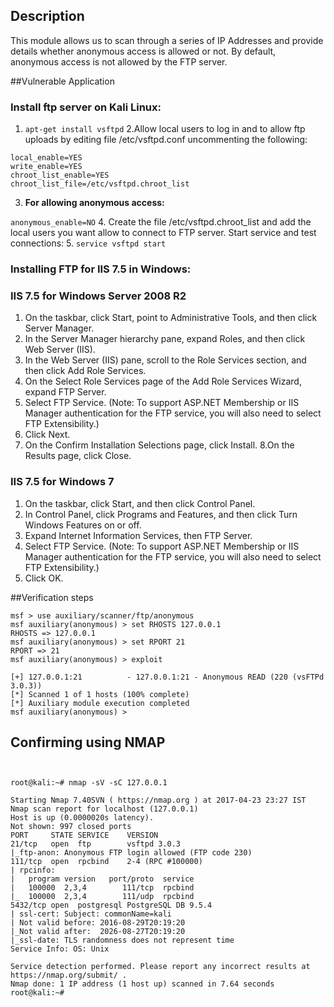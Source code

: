 ## Description

This module allows us to scan through a series of IP Addresses and provide details whether anonymous access is allowed or not. By default, anonymous access is not allowed by the FTP server.

##Vulnerable Application

### Install ftp server on Kali Linux:

1.  ```apt-get install vsftpd```
2.Allow local users to log in and to allow ftp uploads by editing file /etc/vsftpd.conf uncommenting the following:


```
local_enable=YES
write_enable=YES
chroot_list_enable=YES
chroot_list_file=/etc/vsftpd.chroot_list
```
3. **For allowing anonymous access:**

```anonymous_enable=NO```
4. Create the file /etc/vsftpd.chroot_list and add the local users you want allow to connect to FTP server. Start service and test connections:
5.  ```service vsftpd start``` 



### Installing FTP for IIS 7.5 in Windows:

### IIS 7.5 for Windows Server 2008 R2

1. On the taskbar, click Start, point to Administrative Tools, and then click Server Manager.
2. In the Server Manager hierarchy pane, expand Roles, and then click Web Server (IIS).
3. In the Web Server (IIS) pane, scroll to the Role Services section, and then click Add Role Services.
4. On the Select Role Services page of the Add Role Services Wizard, expand FTP Server.
5. Select FTP Service. (Note: To support ASP.NET Membership or IIS Manager authentication for the FTP service, you will also need to select FTP Extensibility.)
6. Click Next.
7. On the Confirm Installation Selections page, click Install.
8.On the Results page, click Close. 

### IIS 7.5 for Windows 7

1. On the taskbar, click Start, and then click Control Panel.
2. In Control Panel, click Programs and Features, and then click Turn Windows Features on or off.
3. Expand Internet Information Services, then FTP Server.
4. Select FTP Service. (Note: To support ASP.NET Membership or IIS Manager authentication for the FTP service, you will also need to select FTP Extensibility.)
5. Click OK. 

##Verification steps

```
msf > use auxiliary/scanner/ftp/anonymous
msf auxiliary(anonymous) > set RHOSTS 127.0.0.1
RHOSTS => 127.0.0.1
msf auxiliary(anonymous) > set RPORT 21
RPORT => 21
msf auxiliary(anonymous) > exploit

[+] 127.0.0.1:21          - 127.0.0.1:21 - Anonymous READ (220 (vsFTPd 3.0.3))
[*] Scanned 1 of 1 hosts (100% complete)
[*] Auxiliary module execution completed
msf auxiliary(anonymous) > 
```

## Confirming using NMAP

```


root@kali:~# nmap -sV -sC 127.0.0.1

Starting Nmap 7.40SVN ( https://nmap.org ) at 2017-04-23 23:27 IST
Nmap scan report for localhost (127.0.0.1)
Host is up (0.0000020s latency).
Not shown: 997 closed ports
PORT     STATE SERVICE    VERSION
21/tcp   open  ftp        vsftpd 3.0.3
|_ftp-anon: Anonymous FTP login allowed (FTP code 230)
111/tcp  open  rpcbind    2-4 (RPC #100000)
| rpcinfo: 
|   program version   port/proto  service
|   100000  2,3,4        111/tcp  rpcbind
|_  100000  2,3,4        111/udp  rpcbind
5432/tcp open  postgresql PostgreSQL DB 9.5.4
| ssl-cert: Subject: commonName=kali
| Not valid before: 2016-08-29T20:19:20
|_Not valid after:  2026-08-27T20:19:20
|_ssl-date: TLS randomness does not represent time
Service Info: OS: Unix

Service detection performed. Please report any incorrect results at https://nmap.org/submit/ .
Nmap done: 1 IP address (1 host up) scanned in 7.64 seconds
root@kali:~# 
```

